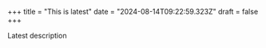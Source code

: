 +++
title = "This is latest"
date = "2024-08-14T09:22:59.323Z"
draft = false
+++

  Latest description
        